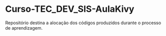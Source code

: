 # Curso-TEC_DEV_SIS-AulaKivy
Repositório destina a alocação dos códigos produzidos durante o processo de aprendizagem.
